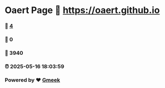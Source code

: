 # Oaert Page :link: https://oaert.github.io 
### :page_facing_up: [4](https://oaert.github.io/tag.html) 
### :speech_balloon: 0 
### :hibiscus: 3940 
### :alarm_clock: 2025-05-16 18:03:59 
### Powered by :heart: [Gmeek](https://github.com/Meekdai/Gmeek)
